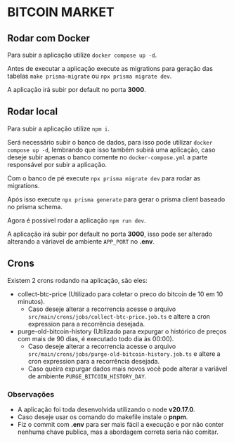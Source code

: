 # BITCOIN MARKET #

## Rodar com Docker ##

Para subir a aplicação utilize `docker compose up -d`.

Antes de executar a aplicação execute as migrations para geração das tabelas `make prisma-migrate` ou `npx prisma migrate dev`.

A aplicação irá subir por default no porta **3000**.

## Rodar local ##

Para subir a aplicação utilize `npm i`.

Será necessário subir o banco de dados, para isso pode utilizar `docker compose up -d`, lembrando que isso também subirá uma aplicação, caso deseje subir apenas o banco comente no `docker-compose.yml` a parte responsável por subir a aplicação.

Com o banco de pé execute `npx prisma migrate dev` para rodar as migrations.

Após isso execute `npx prisma generate` para gerar o prisma client baseado no prisma schema.

Agora é possivel rodar a aplicação `npm run dev`.

A aplicação irá subir por default no porta **3000**, isso pode ser alterado alterando a váriavel de ambiente `APP_PORT` no **.env**.

## Crons ##

Existem 2 crons rodando na aplicação, são eles:

- collect-btc-price (Utilizado para coletar o preco do bitcoin de 10 em 10 minutos).
    - Caso deseje alterar a recorrencia acesse o arquivo `src/main/crons/jobs/collect-btc-price.job.ts` e altere a cron expression para a recorrência desejada.
- purge-old-bitcoin-history (Utilizado para expurgar o histórico de preços com mais de 90 dias, é executado todo dia às 00:00).
    - Caso deseje alterar a recorrencia acesse o arquivo `src/main/crons/jobs/purge-old-bitcoin-history.job.ts` e altere a cron expression para a recorrência desejada.
    - Caso queira expurgar dados mais novos você pode alterar a variável de ambiente `PURGE_BITCOIN_HISTORY_DAY`.

### Observações ###

- A aplicação foi toda desenvolvida utilizando o node **v20.17.0**.
- Caso deseje usar os comando do makefile instale o **pnpm**.
- Fiz o commit com **.env** para ser mais fácil a execução e por não conter nenhuma chave publica, mas a abordagem correta seria não comitar.
